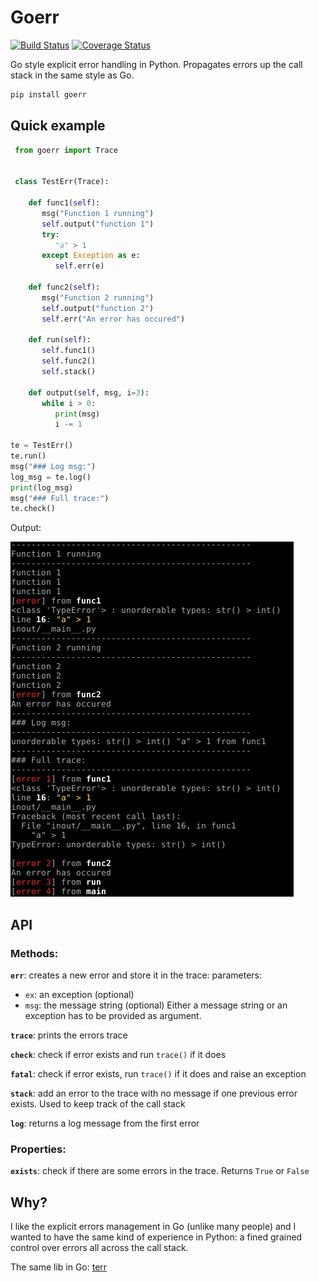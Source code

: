 # Goerr

[![Build Status](https://travis-ci.org/synw/goerr.svg?branch=master)](https://travis-ci.org/synw/goerr) [![Coverage Status](https://coveralls.io/repos/github/synw/goerr/badge.svg?branch=master)](https://coveralls.io/github/synw/goerr?branch=master)

Go style explicit error handling in Python. Propagates errors up the call stack in the same style as Go.

   ```bash
   pip install goerr
   ```

## Quick example

   ```python
    from goerr import Trace
    
    
    class TestErr(Trace):

       def func1(self):
          msg("Function 1 running")
          self.output("function 1")
          try:
             "a" > 1
          except Exception as e:
             self.err(e)

       def func2(self):
          msg("Function 2 running")
          self.output("function 2")
          self.err("An error has occured")

       def run(self):
          self.func1()
          self.func2()
          self.stack()

       def output(self, msg, i=3):
          while i > 0:
             print(msg)
             i -= 1

te = TestErr()
te.run()
msg("### Log msg:")
log_msg = te.log()
print(log_msg)
msg("### Full trace:")
te.check()
   ```

Output:

![Stack trace screenshot](docs/img/output.png)

## API

### Methods:

**`err`**: creates a new error and store it in the trace: parameters: 

- `ex`: an exception (optional)
- `msg`: the message string (optional)
Either a message string or an exception has to be provided as argument.

**`trace`**: prints the errors trace

**`check`**: check if error exists and run `trace()` if it does

**`fatal`**: check if error exists, run `trace()` if it does and raise an exception

**`stack`**: add an error to the trace with no message if one previous error exists. Used
to keep track of the call stack

**`log`**: returns a log message from the first error

### Properties:

**`exists`**: check if there are some errors in the trace. Returns `True` or `False`

## Why?

I like the explicit errors management in Go (unlike many people) and I wanted to have the
same kind of experience in Python: a fined grained control over errors all across the call
stack.

The same lib in Go: [terr](https://github.com/synw/terr)